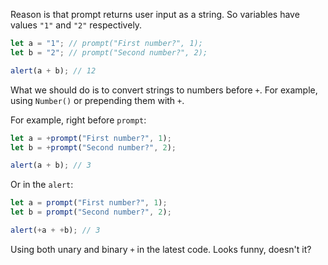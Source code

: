 Reason is that prompt returns user input as a string.
So variables have values `"1"` and `"2"` respectively.

```js run
let a = "1"; // prompt("First number?", 1);
let b = "2"; // prompt("Second number?", 2);

alert(a + b); // 12
```

What we should do is to convert strings to numbers before `+`. For example, using `Number()` or prepending them with `+`.

For example, right before `prompt`:

```js run
let a = +prompt("First number?", 1);
let b = +prompt("Second number?", 2);

alert(a + b); // 3
```

Or in the `alert`:

```js run
let a = prompt("First number?", 1);
let b = prompt("Second number?", 2);

alert(+a + +b); // 3
```

Using both unary and binary `+` in the latest code. Looks funny, doesn't it?